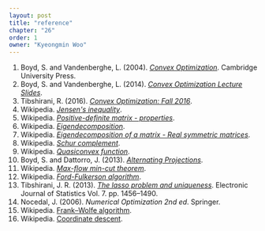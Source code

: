 ```yaml
---
layout: post
title: "reference"
chapter: "26"
order: 1
owner: "Kyeongmin Woo"
---
```


1. Boyd, S. and Vandenberghe, L. (2004). *[Convex Optimization](https://web.stanford.edu/~boyd/cvxbook/)*. Cambridge University Press.
2. Boyd, S. and Vandenberghe, L. (2014). *[Convex Optimization Lecture Slides](https://web.stanford.edu/~boyd/cvxbook/bv_cvxslides.pdf)*.
3. Tibshirani, R. (2016). *[Convex Optimization: Fall 2016](http://www.stat.cmu.edu/~ryantibs/convexopt/)*.
4. Wikipedia. *[Jensen's inequality](https://en.wikipedia.org/wiki/Jensen%27s_inequality)*.
5. Wikipedia. *[Positive-definite matrix - properties](https://en.wikipedia.org/wiki/Positive-definite_matrix#Further_properties)*.
6. Wikipedia. *[Eigendecomposition](https://en.wikipedia.org/wiki/Matrix_decomposition#Eigendecomposition)*.
7. Wikipedia. *[Eigendecomposition of a matrix - Real symmetric matrices](https://en.wikipedia.org/wiki/Eigendecomposition_of_a_matrix#Real_symmetric_matrices)*.
8. Wikipedia. *[Schur complement](https://en.wikipedia.org/wiki/Schur_complement)*.
9. Wikipedia. *[Quasiconvex function](https://en.wikipedia.org/wiki/Quasiconvex_function)*.
10. Boyd, S. and Dattorro, J. (2013). *[Alternating Projections](https://web.stanford.edu/class/ee392o/alt_proj.pdf)*.
11. Wikipedia. *[Max-flow min-cut theorem](https://en.wikipedia.org/wiki/Max-flow_min-cut_theorem)*.
12. Wikipedia. *[Ford-Fulkerson algorithm](https://en.wikipedia.org/wiki/Ford%E2%80%93Fulkerson_algorithm)*.
13. Tibshirani, J. R. (2013). *[The lasso problem and uniqueness](https://projecteuclid.org/download/pdfview_1/euclid.ejs/1369148600)*. Electronic Journal of Statistics
Vol. 7. pp. 1456–1490.
14. Nocedal, J. (2006). *Numerical Optimization 2nd ed*. Springer.
15. Wikipedia. [Frank–Wolfe algorithm](https://en.wikipedia.org/wiki/Frank%E2%80%93Wolfe_algorithm).
16. Wikipedia. [Coordinate descent](https://en.wikipedia.org/wiki/Coordinate_descent).
